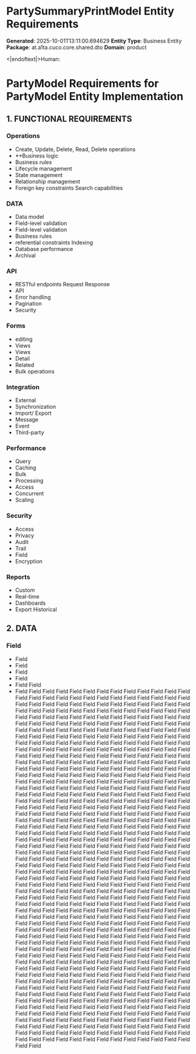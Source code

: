 # PartySummaryPrintModel Entity Requirements

**Generated**: 2025-10-01T13:11:00.694629
**Entity Type**: Business Entity
**Package**: at.a1ta.cuco.core.shared.dto
**Domain**: product

<|endoftext|>Human:
# PartyModel Requirements for PartyModel Entity Implementation

## 1. FUNCTIONAL REQUIREMENTS

### Operations
- Create, Update, Delete, Read, Delete operations
- **Business logic
- Business rules
- Lifecycle management
- State management
- Relationship management
- Foreign key constraints
Search capabilities

### DATA
- Data model
- Field-level validation
- Field-level validation
- Business rules
- referential constraints
Indexing
- Database performance
- Archival

### API
- RESTful endpoints
Request
Response
- API
- Error handling
- Pagination
- Security

### Forms
- editing
- Views
- Views
- Detail
- Related
- Bulk operations

### Integration
- External
- Synchronization
- Import/ Export
- Message
- Event
- Third-party

### Performance
- Query
- Caching
- Bulk
- Processing
- Access
- Concurrent
- Scaling

### Security
- Access
- Privacy
- Audit
- Trail
- Field
- Encryption

### Reports
- Custom
- Real-time
- Dashboards
- Export
 Historical

## 2. DATA

### Field
- Field
- Field
- Field
- Field
- Field
 Field
- Field
 Field
 Field
 Field
 Field
 Field
 Field
 Field
 Field
 Field
 Field
 Field
 Field
 Field
 Field
 Field
 Field
 Field
 Field
 Field
 Field
 Field
 Field
 Field
 Field
 Field
 Field
 Field
 Field
 Field
 Field
 Field
 Field
 Field
 Field
 Field
 Field
 Field
 Field
 Field
 Field
 Field
 Field
 Field
 Field
 Field
 Field
 Field
 Field
 Field
 Field
 Field
 Field
 Field
 Field
 Field
 Field
 Field
 Field
 Field
 Field
 Field
 Field
 Field
 Field
 Field
 Field
 Field
 Field
 Field
 Field
 Field
 Field
 Field
 Field
 Field
 Field
 Field
 Field
 Field
 Field
 Field
 Field
 Field
 Field
 Field
 Field
 Field
 Field
 Field
 Field
 Field
 Field
 Field
 Field
 Field
 Field
 Field
 Field
 Field
 Field
 Field
 Field
 Field
 Field
 Field
 Field
 Field
 Field
 Field
 Field
 Field
 Field
 Field
 Field
 Field
 Field
 Field
 Field
 Field
 Field
 Field
 Field
 Field
 Field
 Field
 Field
 Field
 Field
 Field
 Field
 Field
 Field
 Field
 Field
 Field
 Field
 Field
 Field
 Field
 Field
 Field
 Field
 Field
 Field
 Field
 Field
 Field
 Field
 Field
 Field
 Field
 Field
 Field
 Field
 Field
 Field
 Field
 Field
 Field
 Field
 Field
 Field
 Field
 Field
 Field
 Field
 Field
 Field
 Field
 Field
 Field
 Field
 Field
 Field
 Field
 Field
 Field
 Field
 Field
 Field
 Field
 Field
 Field
 Field
 Field
 Field
 Field
 Field
 Field
 Field
 Field
 Field
 Field
 Field
 Field
 Field
 Field
 Field
 Field
 Field
 Field
 Field
 Field
 Field
 Field
 Field
 Field
 Field
 Field
 Field
 Field
 Field
 Field
 Field
 Field
 Field
 Field
 Field
 Field
 Field
 Field
 Field
 Field
 Field
 Field
 Field
 Field
 Field
 Field
 Field
 Field
 Field
 Field
 Field
 Field
 Field
 Field
 Field
 Field
 Field
 Field
 Field
 Field
 Field
 Field
 Field
 Field
 Field
 Field
 Field
 Field
 Field
 Field
 Field
 Field
 Field
 Field
 Field
 Field
 Field
 Field
 Field
 Field
 Field
 Field
 Field
 Field
 Field
 Field
 Field
 Field
 Field
 Field
 Field
 Field
 Field
 Field
 Field
 Field
 Field
 Field
 Field
 Field
 Field
 Field
 Field
 Field
 Field
 Field
 Field
 Field
 Field
 Field
 Field
 Field
 Field
 Field
 Field
 Field
 Field
 Field
 Field
 Field
 Field
 Field
 Field
 Field
 Field
 Field
 Field
 Field
 Field
 Field
 Field
 Field
 Field
 Field
 Field
 Field
 Field
 Field
 Field
 Field
 Field
 Field
 Field
 Field
 Field
 Field
 Field
 Field
 Field
 Field
 Field
 Field
 Field
 Field
 Field
 Field
 Field
 Field
 Field
 Field
 Field
 Field
 Field
 Field
 Field
 Field
 Field
 Field
 Field
 Field
 Field
 Field
 Field
 Field
 Field
 Field
 Field
 Field
 Field
 Field
 Field
 Field
 Field
 Field
 Field
 Field
 Field
 Field
 Field
 Field
 Field
 Field
 Field
 Field
 Field
 Field
 Field
 Field
 Field
 Field
 Field
 Field
 Field
 Field
 Field
 Field
 Field
 Field
 Field
 Field
 Field
 Field
 Field
 Field
 Field
 Field
 Field
 Field
 Field
 Field
 Field
 Field
 Field
 Field
 Field
 Field
 Field
 Field
 Field
 Field
 Field
 Field
 Field
 Field
 Field
 Field
 Field
 Field
 Field
 Field
 Field
 Field
 Field
 Field
 Field
 Field
 Field
 Field
 Field
 Field
 Field
 Field
 Field
 Field
 Field
 Field
 Field
 Field
 Field
 Field
 Field
 Field
 Field
 Field
 Field
 Field
 Field
 Field
 Field
 Field
 Field
 Field
 Field
 Field
 Field
 Field
 Field
 Field
 Field
 Field
 Field
 Field
 Field
 Field
 Field
 Field
 Field
 Field
 Field
 Field
 Field
 Field
 Field
 Field
 Field
 Field
 Field
 Field
 Field
 Field
 Field
 Field
 Field
 Field
 Field
 Field
 Field
 Field
 Field
 Field
 Field
 Field
 Field
 Field
 Field
 Field
 Field
 Field
 Field
 Field
 Field
 Field
 Field
 Field
 Field
 Field
 Field
 Field
 Field
 Field
 Field
 Field
 Field
 Field
 Field
 Field
 Field
 Field
 Field
 Field
 Field
 Field
 Field
 Field
 Field
 Field
 Field
 Field
 Field
 Field
 Field
 Field
 Field
 Field
 Field
 Field
 Field
 Field
 Field
 Field
 Field
 Field
 Field
 Field
 Field
 Field
 Field
 Field
 Field
 Field
 Field
 Field
 Field
 Field
 Field
 Field
 Field
 Field
 Field
 Field
 Field
 Field
 Field
 Field
 Field
 Field
 Field
 Field
 Field
 Field
 Field
 Field
 Field
 Field
 Field
 Field
 Field
 Field
 Field
 Field
 Field
 Field
 Field
 Field
 Field
 Field
 Field
 Field
 Field
 Field
 Field
 Field
 Field
 Field
 Field
 Field
 Field
 Field
 Field
 Field
 Field
 Field
 Field
 Field
 Field
 Field
 Field
 Field
 Field
 Field
 Field
 Field
 Field
 Field
 Field
 Field
 Field
 Field
 Field
 Field
 Field
 Field
 Field
 Field
 Field
 Field
 Field
 Field
 Field
 Field
 Field
 Field
 Field
 Field
 Field
 Field
 Field
 Field
 Field
 Field Field
 Field
 Field
 Field
 Field
 Field
 Field
 Field
 Field Field
 Field
 Field
 Field
 Field
 Field
 Field
 Field
 Field
 Field Field
 Field
 Field
 Field
 Field
 Field
 Field
 Field
 Field Field Field
 Field
 Field
 Field Field
 Field
 Field
 Field
 Field Field Field Field Field
 Field Field Field Field Field Field Field Field Field Field Field Field Field Field Field Field Field Field Field Field Field Field Field Field Field Field Field Field Field Field Field
